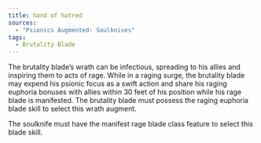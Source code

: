 ```yaml
---
title: hand of hatred
sources:
  - "Psionics Augmented: Soulknives"
tags:
  - Brutality Blade
---
```


The brutality blade’s wrath can be infectious, spreading to his allies and inspiring them to acts of rage. While in a raging surge, the brutality blade may expend his psionic focus as a swift action and share his raging euphoria bonuses with allies within 30 feet of his position while his rage blade is manifested. The brutality blade must possess the raging euphoria blade skill to select this wrath augment.

The soulknife must have the manifest rage blade class feature to select this blade skill.
